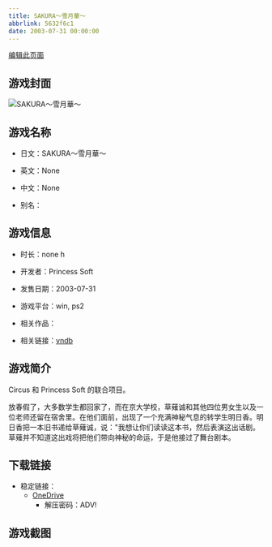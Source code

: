 ```yaml
---
title: SAKURA～雪月華～
abbrlink: 5632f6c1
date: 2003-07-31 00:00:00
---
```

[编辑此页面](https://github.com/ACG-3/ADV3-source/blob/main/source/_posts/games/SAKURA%EF%BD%9E%E9%9B%AA%E6%9C%88%E8%8F%AF%EF%BD%9E.md)

## 游戏封面

![SAKURA～雪月華～](https://pan.timero.xyz/d/onedrive/img_lib_001/SAKURA%EF%BD%9E%E9%9B%AA%E6%9C%88%E8%8F%AF%EF%BD%9E_cover.avif)


## 游戏名称

- 日文：SAKURA～雪月華～
- 英文：None
- 中文：None

- 别名：


## 游戏信息

- 时长：none h
- 开发者：Princess Soft
- 发售日期：2003-07-31
- 游戏平台：win, ps2
- 相关作品：

- 相关链接：[vndb](https://vndb.org/v2436)


## 游戏简介

Circus 和 Princess Soft 的联合项目。

放春假了，大多数学生都回家了，而在京大学校，草薙诚和其他四位男女生以及一位老师还留在宿舍里。在他们面前，出现了一个充满神秘气息的转学生明日香。明日香把一本旧书递给草薙诚，说："我想让你们读读这本书，然后表演这出话剧。草薙并不知道这出戏将把他们带向神秘的命运，于是他接过了舞台剧本。


## 下载链接

- 稳定链接：
    - [OneDrive](https://pan.timero.xyz/onedrive/adv_lib_001/SAKURA%EF%BD%9E%E9%9B%AA%E6%9C%88%E8%8F%AF%EF%BD%9E)
        - 解压密码：ADV!



## 游戏截图


